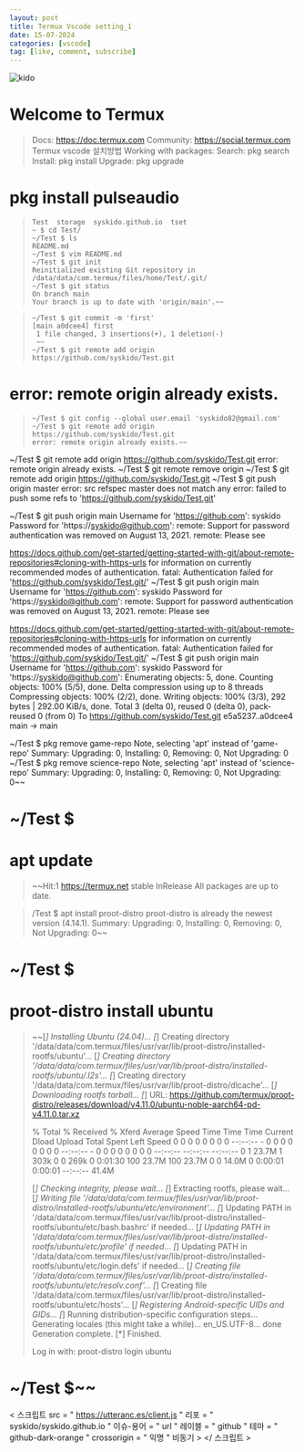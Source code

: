 ```yaml
---
layout: post
title: Termux Vscode setting_1
date: 15-07-2024
categories: [vscode]
tag: [like, comment, subscribe]
---
```


![kido](https://hits.seeyoufarm.com/api/count/incr/badge.svg?url=https%3A%2F%2Fgithub.com%2Fsyskido%2Fhit-counter&count_bg=%2379C83D&title_bg=%23555555&icon=accusoft.svg&icon_color=%23E7E7E7&title=나령윤기도&edge_flat=false)

# Welcome to Termux
> 
> Docs:       https://doc.termux.com
> Community:  https://social.termux.com
> Termux vscode 설치방법
> Working with packages:
>  Search:  pkg search <query>
>  Install: pkg install <package>
>  Upgrade: pkg upgrade



#  pkg install pulseaudio
> ~~~ $ ls
> Test  storage  syskido.github.io  tset
> ~ $ cd Test/
> ~/Test $ ls
> README.md
> ~/Test $ vim README.md
> ~/Test $ git init
> Reinitialized existing Git repository in /data/data/com.termux/files/home/Test/.git/
> ~/Test $ git status
> On branch main
> Your branch is up to date with 'origin/main'.~~ 

> ~~~/Test $ git add .
> ~/Test $ git commit -m 'first'
> [main a0dcee4] first
>  1 file changed, 3 insertions(+), 1 deletion(-)
>  ~~
> ~/Test $ git remote add origin https://github.com/syskido/Test.git

# error: remote origin already exists.
> ~~~/Test $ git config --global user.name 'syskido'
> ~/Test $ git config --global user.email 'syskido82@gmail.com'
> ~/Test $ git remote add origin https://github.com/syskido/Test.git
> error: remote origin already exists.~~


~/Test $ git remote add origin https://github.com/syskido/Test.git
error: remote origin already exists.
~/Test $ git remote remove origin
~/Test $ git remote add origin https://github.com/syskido/Test.git
~/Test $ git push origin master
error: src refspec master does not match any
error: failed to push some refs to 'https://github.com/syskido/Test.git'


~/Test $ git push origin main
Username for 'https://github.com': syskido
Password for 'https://syskido@github.com':
remote: Support for password authentication was removed on August 13, 2021.
remote: Please see

  https://docs.github.com/get-started/getting-started-with-git/about-remote-repositories#cloning-with-https-urls for information on currently recommended modes of authentication.
fatal: Authentication failed for 'https://github.com/syskido/Test.git/'
~/Test $ git push origin main
Username for 'https://github.com': syskido
Password for 'https://syskido@github.com':
remote: Support for password authentication was removed on August 13, 2021.
remote: Please see

  https://docs.github.com/get-started/getting-started-with-git/about-remote-repositories#cloning-with-https-urls for information on currently recommended modes of authentication.
fatal: Authentication failed for 'https://github.com/syskido/Test.git/'
~/Test $ git push origin main
Username for 'https://github.com': syskido
Password for 'https://syskido@github.com':
Enumerating objects: 5, done.
Counting objects: 100% (5/5), done.
Delta compression using up to 8 threads
Compressing objects: 100% (2/2), done.
Writing objects: 100% (3/3), 292 bytes | 292.00 KiB/s, done.
Total 3 (delta 0), reused 0 (delta 0), pack-reused 0 (from 0)
To https://github.com/syskido/Test.git
   e5a5237..a0dcee4  main -> main
   
   
~/Test $ pkg remove game-repo
Note, selecting 'apt' instead of 'game-repo'
Summary:
  Upgrading: 0, Installing: 0, Removing: 0, Not Upgrading: 0
~/Test $ pkg remove science-repo
Note, selecting 'apt' instead of 'science-repo'
Summary:
  Upgrading: 0, Installing: 0, Removing: 0, Not Upgrading: 0~~
  
# ~/Test $ 
# apt update
> ~~Hit:1 https://termux.net stable InRelease
> All packages are up to date.

> /Test $ apt install proot-distro
> proot-distro is already the newest version (4.14.1).
> Summary:
>   Upgrading: 0, Installing: 0, Removing: 0, Not Upgrading: 0~~
  
  
# ~/Test $ 
# proot-distro install ubuntu
> ~~[*] Installing Ubuntu (24.04)...
> [*] Creating directory '/data/data/com.termux/files/usr/var/lib/proot-distro/installed-rootfs/ubuntu'...
> [*] Creating directory '/data/data/com.termux/files/usr/var/lib/proot-distro/installed-rootfs/ubuntu/.l2s'...
> [*] Creating directory '/data/data/com.termux/files/usr/var/lib/proot-distro/dlcache'...
> [*] Downloading rootfs tarball...
> [*] URL: https://github.com/termux/proot-distro/releases/download/v4.11.0/ubuntu-noble-aarch64-pd-v4.11.0.tar.xz
> 
>   % Total    % Received % Xferd  Average Speed   Time    Time     Time  Current
>                                  Dload  Upload   Total   Spent    Left  Speed
>   0     0    0     0    0     0      0      0 --:--:-- -  0     0    0     0    0     0      0      0 --:--:-- -  0     0    0     0    0     0      0      0 --:--:-- --:--:-- --:--:--     0
>   1 23.7M    1  303k    0     0   269k      0  0:01:30  100 23.7M  100 23.7M    0     0  14.0M      0  0:00:01  0:00:01 --:--:-- 41.4M
> 
> [*] Checking integrity, please wait...
> [*] Extracting rootfs, please wait...
> [*] Writing file '/data/data/com.termux/files/usr/var/lib/proot-distro/installed-rootfs/ubuntu/etc/environment'...
> [*] Updating PATH in '/data/data/com.termux/files/usr/var/lib/proot-distro/installed-rootfs/ubuntu/etc/bash.bashrc' if needed...
> [*] Updating PATH in '/data/data/com.termux/files/usr/var/lib/proot-distro/installed-rootfs/ubuntu/etc/profile' if needed...
> [*] Updating PATH in '/data/data/com.termux/files/usr/var/lib/proot-distro/installed-rootfs/ubuntu/etc/login.defs' if needed...
> [*] Creating file '/data/data/com.termux/files/usr/var/lib/proot-distro/installed-rootfs/ubuntu/etc/resolv.conf'...
> [*] Creating file '/data/data/com.termux/files/usr/var/lib/proot-distro/installed-rootfs/ubuntu/etc/hosts'...
> [*] Registering Android-specific UIDs and GIDs...
> [*] Running distribution-specific configuration steps...
> Generating locales (this might take a while)...
>   en_US.UTF-8... done
> Generation complete.
> [*] Finished.
> 
> Log in with: proot-distro login ubuntu
> 
#  ~/Test $~~


< 스크립트  src = " https://utteranc.es/client.js "
 리포 = " syskido/syskido.github.io " 이슈-용어 = " url " 레이블 = " github " 테마 = " github-dark-orange " crossorigin = " 익명 " 비동기 > </ 스크립트 >        
        
        
        
        
        
